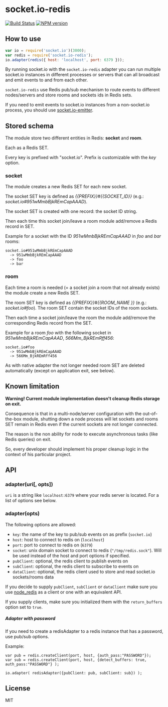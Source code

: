 # socket.io-redis

[![Build Status](https://travis-ci.org/Automattic/socket.io-redis.svg?branch=master)](https://travis-ci.org/Automattic/socket.io-redis)
[![NPM version](https://badge.fury.io/js/socket.io-redis.svg)](http://badge.fury.io/js/socket.io-redis)

## How to use

```js
var io = require('socket.io')(3000);
var redis = require('socket.io-redis');
io.adapter(redis({ host: 'localhost', port: 6379 }));
```

By running socket.io with the `socket.io-redis` adapter you can run
multiple socket.io instances in different processes or servers that can
all broadcast and emit events to and from each other.

`socket.io-redis` use Redis pub/sub mechanism to route events to different nodes/servers and
store rooms and sockets ids in Redis sets.

If you need to emit events to socket.io instances from a non-socket.io
process, you should use [socket.io-emitter](http:///github.com/Automattic/socket.io-emitter).

## Stored schema

The module store two different entities in Redis: **socket** and **room**.

Each as a Redis SET.

Every key is prefixed with "socket.io". Prefix is customizable with the *key* option.

### socket

The module creates a new Redis SET for each new socket.

The socket SET key is defined as *{{PREFIX}}*#*{{SOCKET_ID}}* (e.g.: *socket.io#951wMmbBjkREmCapAAAD*).

The socket SET is created with one record: the socket ID string.

Then each time this socket join/leave a room module add/remove a Redis record in SET.

Example for a socket with the ID *951wMmbBjkREmCapAAAD* in *foo* and *bar* rooms:

```
socket.io#951wMmbBjkREmCapAAAD
  -> 951wMmbBjkREmCapAAAD
  -> foo
  -> bar
```

### room

Each time a room is needed (= a socket join a room that not already exists) the module create a new Redis SET.

The room SET key is defined as *{{PREFIX}}*#*{{ROOM_NAME }}* (e.g.: *socket.io#foo*).
The room SET contain the socket IDs of the room sockets.

Then each time a socket join/leave the room the module add/remove the corresponding Redis record from the SET.

Example for a room *foo* with the following socket in *951wMmbBjkREmCapAAAD*, *566Mm_BjkREmRff456*:

```
socket.io#foo
  -> 951wMmbBjkREmCapAAAD
  -> 566Mm_BjkREmRff456
```

As with native adapter the not longer needed room SET are deleted automatically (except on application
exit, see below).

## Known limitation

**Warning! Current module implementation doesn't cleanup Redis storage on exit.**

Consequence is that in a multi-node/server configuration with the out-of-the-box module,
shutting down a node process will let sockets and rooms SET remain in Redis even if the
current sockets are not longer connected.

The reason is the non ability for node to execute asynchronous tasks (like Redis queries)
on exit.

So, every developer should implement his proper cleanup logic in the context of
his particular project.

## API

### adapter(uri[, opts])

`uri` is a string like `localhost:6379` where your redis server
is located. For a list of options see below.

### adapter(opts)

The following options are allowed:

- `key`: the name of the key to pub/sub events on as prefix (`socket.io`)
- `host`: host to connect to redis on (`localhost`)
- `port`: port to connect to redis on (`6379`)
- `socket`: unix domain socket to connect to redis (`"/tmp/redis.sock"`). Will
  be used instead of the host and port options if specified.
- `pubClient`: optional, the redis client to publish events on
- `subClient`: optional, the redis client to subscribe to events on
- `dataClient`: optional, the redis client used to store and read socket.io 
  sockets/rooms data

If you decide to supply `pubClient`, `subClient` or `dataClient` make sure you use
[node_redis](https://github.com/mranney/node_redis) as a client or one
with an equivalent API.

If you supply clients, make sure you initialized them with 
the `return_buffers` option set to `true`.


##### Adapter with password

If you need to create a redisAdapter to a redis instance that has a password, use pub/sub options.

Example:

```
var pub = redis.createClient(port, host, {auth_pass:"PASSWORD"});
var sub = redis.createClient(port, host, {detect_buffers: true, auth_pass:"PASSWORD"} );

io.adapter( redisAdapter({pubClient: pub, subClient: sub}) );
```

## License

MIT
